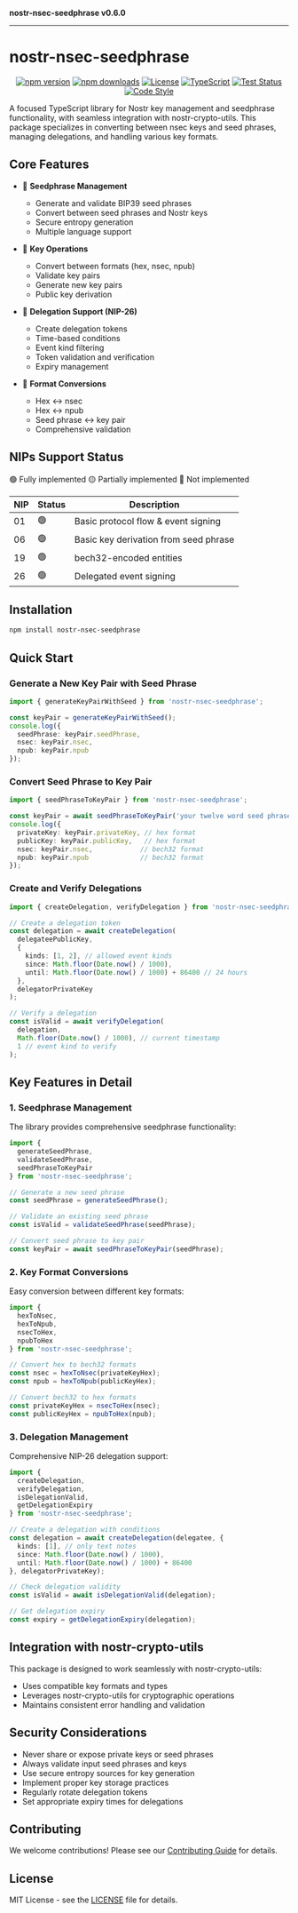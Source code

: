 **nostr-nsec-seedphrase v0.6.0**

***

# nostr-nsec-seedphrase

<div align="center">

[![npm version](https://img.shields.io/npm/v/nostr-nsec-seedphrase.svg)](https://www.npmjs.com/package/nostr-nsec-seedphrase)
[![npm downloads](https://img.shields.io/npm/dm/nostr-nsec-seedphrase.svg)](https://www.npmjs.com/package/nostr-nsec-seedphrase)
[![License](https://img.shields.io/npm/l/nostr-nsec-seedphrase.svg)](https://github.com/humanjavaenterprises/nostr-nsec-seedphrase/blob/main/LICENSE)
[![TypeScript](https://img.shields.io/badge/TypeScript-Ready-blue.svg)](https://www.typescriptlang.org/)
[![Test Status](https://img.shields.io/github/actions/workflow/status/humanjavaenterprises/nostr-nsec-seedphrase/test.yml?branch=main&label=tests)](https://github.com/humanjavaenterprises/nostr-nsec-seedphrase/actions)
[![Code Style](https://img.shields.io/badge/code_style-prettier-ff69b4.svg)](https://prettier.io/)

</div>

A focused TypeScript library for Nostr key management and seedphrase functionality, with seamless integration with nostr-crypto-utils. This package specializes in converting between nsec keys and seed phrases, managing delegations, and handling various key formats.

## Core Features

- 🌱 **Seedphrase Management**
  - Generate and validate BIP39 seed phrases
  - Convert between seed phrases and Nostr keys
  - Secure entropy generation
  - Multiple language support

- 🔑 **Key Operations**
  - Convert between formats (hex, nsec, npub)
  - Validate key pairs
  - Generate new key pairs
  - Public key derivation

- 📝 **Delegation Support (NIP-26)**
  - Create delegation tokens
  - Time-based conditions
  - Event kind filtering
  - Token validation and verification
  - Expiry management

- 🔄 **Format Conversions**
  - Hex ↔ nsec
  - Hex ↔ npub
  - Seed phrase ↔ key pair
  - Comprehensive validation

## NIPs Support Status

🟢 Fully implemented 🟡 Partially implemented 🔴 Not implemented

| NIP | Status | Description |
|-----|--------|-------------|
| 01 | 🟢 | Basic protocol flow & event signing |
| 06 | 🟢 | Basic key derivation from seed phrase |
| 19 | 🟢 | bech32-encoded entities |
| 26 | 🟢 | Delegated event signing |

## Installation

```bash
npm install nostr-nsec-seedphrase
```

## Quick Start

### Generate a New Key Pair with Seed Phrase

```typescript
import { generateKeyPairWithSeed } from 'nostr-nsec-seedphrase';

const keyPair = generateKeyPairWithSeed();
console.log({
  seedPhrase: keyPair.seedPhrase,
  nsec: keyPair.nsec,
  npub: keyPair.npub
});
```

### Convert Seed Phrase to Key Pair

```typescript
import { seedPhraseToKeyPair } from 'nostr-nsec-seedphrase';

const keyPair = await seedPhraseToKeyPair('your twelve word seed phrase here');
console.log({
  privateKey: keyPair.privateKey, // hex format
  publicKey: keyPair.publicKey,   // hex format
  nsec: keyPair.nsec,            // bech32 format
  npub: keyPair.npub             // bech32 format
});
```

### Create and Verify Delegations

```typescript
import { createDelegation, verifyDelegation } from 'nostr-nsec-seedphrase';

// Create a delegation token
const delegation = await createDelegation(
  delegateePublicKey,
  {
    kinds: [1, 2], // allowed event kinds
    since: Math.floor(Date.now() / 1000),
    until: Math.floor(Date.now() / 1000) + 86400 // 24 hours
  },
  delegatorPrivateKey
);

// Verify a delegation
const isValid = await verifyDelegation(
  delegation,
  Math.floor(Date.now() / 1000), // current timestamp
  1 // event kind to verify
);
```

## Key Features in Detail

### 1. Seedphrase Management

The library provides comprehensive seedphrase functionality:

```typescript
import { 
  generateSeedPhrase,
  validateSeedPhrase,
  seedPhraseToKeyPair
} from 'nostr-nsec-seedphrase';

// Generate a new seed phrase
const seedPhrase = generateSeedPhrase();

// Validate an existing seed phrase
const isValid = validateSeedPhrase(seedPhrase);

// Convert seed phrase to key pair
const keyPair = await seedPhraseToKeyPair(seedPhrase);
```

### 2. Key Format Conversions

Easy conversion between different key formats:

```typescript
import {
  hexToNsec,
  hexToNpub,
  nsecToHex,
  npubToHex
} from 'nostr-nsec-seedphrase';

// Convert hex to bech32 formats
const nsec = hexToNsec(privateKeyHex);
const npub = hexToNpub(publicKeyHex);

// Convert bech32 to hex formats
const privateKeyHex = nsecToHex(nsec);
const publicKeyHex = npubToHex(npub);
```

### 3. Delegation Management

Comprehensive NIP-26 delegation support:

```typescript
import {
  createDelegation,
  verifyDelegation,
  isDelegationValid,
  getDelegationExpiry
} from 'nostr-nsec-seedphrase';

// Create a delegation with conditions
const delegation = await createDelegation(delegatee, {
  kinds: [1], // only text notes
  since: Math.floor(Date.now() / 1000),
  until: Math.floor(Date.now() / 1000) + 86400
}, delegatorPrivateKey);

// Check delegation validity
const isValid = await isDelegationValid(delegation);

// Get delegation expiry
const expiry = getDelegationExpiry(delegation);
```

## Integration with nostr-crypto-utils

This package is designed to work seamlessly with nostr-crypto-utils:

- Uses compatible key formats and types
- Leverages nostr-crypto-utils for cryptographic operations
- Maintains consistent error handling and validation

## Security Considerations

- Never share or expose private keys or seed phrases
- Always validate input seed phrases and keys
- Use secure entropy sources for key generation
- Implement proper key storage practices
- Regularly rotate delegation tokens
- Set appropriate expiry times for delegations

## Contributing

We welcome contributions! Please see our [Contributing Guide](_media/CONTRIBUTING.md) for details.

## License

MIT License - see the [LICENSE](_media/LICENSE) file for details.
